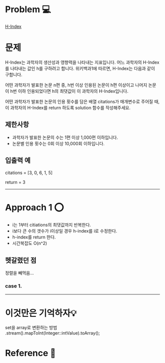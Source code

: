 [//]: # (문제 풀이 템플릿)
# Problem 💻
[H-Index](https://school.programmers.co.kr/learn/courses/30/lessons/42747)

# 문제
H-Index는 과학자의 생산성과 영향력을 나타내는 지표입니다. 어느 과학자의 H-Index를 나타내는 값인 h를 구하려고 합니다. 위키백과1에 따르면, H-Index는 다음과 같이 구합니다.

어떤 과학자가 발표한 논문 n편 중, h번 이상 인용된 논문이 h편 이상이고 나머지 논문이 h번 이하 인용되었다면 h의 최댓값이 이 과학자의 H-Index입니다.

어떤 과학자가 발표한 논문의 인용 횟수를 담은 배열 citations가 매개변수로 주어질 때, 이 과학자의 H-Index를 return 하도록 solution 함수를 작성해주세요.
## 제한사항
- 과학자가 발표한 논문의 수는 1편 이상 1,000편 이하입니다.
- 논문별 인용 횟수는 0회 이상 10,000회 이하입니다.
## 입출력 예
citations = [3, 0, 6, 1, 5]

return = 3

---

# Approach 1 ⭕
- i는 1부터 citiations의 최댓값까지 반복한다.
- i보다 큰 수의 갯수가 i이상일 경우 h-index를 i로 수정한다.
- h-index를 return 한다.
- 시간복잡도 O(n^2)
## 헷갈렸던 점
정렬을 빼먹음...
### case 1.


---

[//]: # ()
[//]: # (# Approach 2 ⭕)

[//]: # ()
[//]: # (### 결론)

# 이것만은 기억하자💡
set을 array로 변환하는 방법 \
.stream().mapToInt(Integer::intValue).toArray();
# Reference 📄